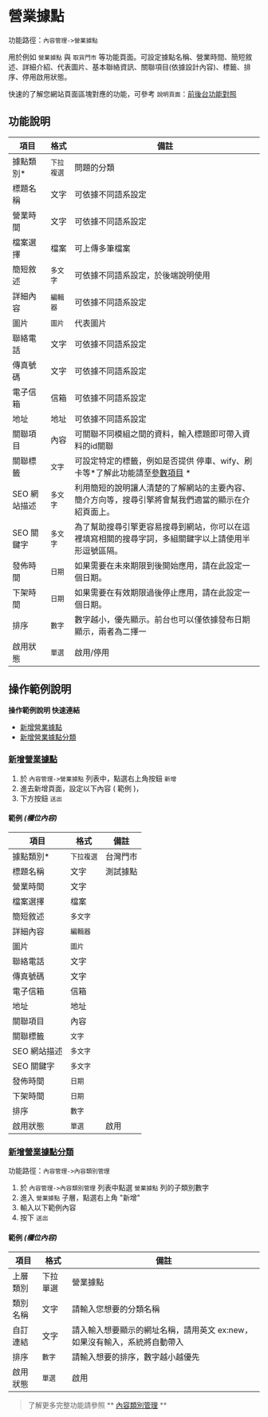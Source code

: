 # 營業據點

功能路徑：`內容管理->營業據點`

用於例如 `營業據點` 與 `取貨門市` 等功能頁面。可設定據點名稱、營業時間、簡短敘述、詳細介紹、代表圖片、基本聯絡資訊、關聯項目(依據設計內容)、標籤、排序、停用啟用狀態。

快速的了解您網站頁面區塊對應的功能，可參考 `說明頁面`：[前後台功能對照](/guide/site)



##  功能說明

| 項目  | 格式 | 備註 |
|---|---|---|
|據點類別*|`下拉複選`|問題的分類|
|標題名稱|文字|可依據不同語系設定|
|營業時間|文字|可依據不同語系設定|
|檔案選擇|檔案|可上傳多筆檔案|
|簡短敘述|`多文字`|可依據不同語系設定，於後端說明使用|
|詳細內容|`編輯器`|可依據不同語系設定|
|圖片|`圖片`|代表圖片|
|聯絡電話|文字|可依據不同語系設定|
|傳真號碼|文字|可依據不同語系設定|
|電子信箱|信箱|可依據不同語系設定|
|地址|地址|可依據不同語系設定|
|關聯項目|內容|可關聯不同模組之間的資料，輸入標題即可帶入資料的id關聯|
|關聯標籤|`文字`|可設定特定的標籤，例如是否提供 停車、wify、刷卡等*了解此功能請至[參數項目](/guide/site-parameter-item) *|
|SEO 網站描述|`多文字`|利用簡短的說明讓人清楚的了解網站的主要內容、簡介方向等，搜尋引擎將會幫我們適當的顯示在介紹頁面上。|
|SEO 關鍵字|`多文字`|為了幫助搜尋引擎更容易搜尋到網站，你可以在這裡填寫相關的搜尋字詞，多組關鍵字以上請使用半形逗號區隔。|
|發佈時間|`日期`|如果需要在未來期限到後開始應用，請在此設定一個日期。|
|下架時間|`日期`|如果需要在有效期限過後停止應用，請在此設定一個日期。|
|排序|`數字`|數字越小，優先顯示。前台也可以僅依據發布日期顯示，兩者為二擇一|
|啟用狀態|`單選`|啟用/停用|

##  操作範例說明

**操作範例說明 快速連結**

* [新增營業據點](/guide/article-location#新增營業據點)
* [新增營業據點分類](/guide/article-location#新增營業據點分類)

### [新增營業據點](/guide/article-location#新增營業據點)

1. 於 `內容管理->營業據點` 列表中，點選右上角按鈕 `新增` 
2. 進去新增頁面，設定以下內容 ( 範例 )，
3. 下方按鈕 `送出`

#### 範例 _(欄位內容)_

| 項目  | 格式 | 備註 |
|---|---|---|
|據點類別*|`下拉複選`|台灣門市|
|標題名稱|文字|測試據點|
|營業時間|文字||
|檔案選擇|檔案||
|簡短敘述|`多文字`||
|詳細內容|`編輯器`||
|圖片|`圖片`||
|聯絡電話|文字||
|傳真號碼|文字||
|電子信箱|信箱||
|地址|地址||
|關聯項目|內容||
|關聯標籤|`文字`||
|SEO 網站描述|`多文字`||
|SEO 關鍵字|`多文字`||
|發佈時間|`日期`||
|下架時間|`日期`||
|排序|`數字`||
|啟用狀態|`單選`|啟用|



### [新增營業據點分類](/guide/article-location#新增營業據點分類)

功能路徑：`內容管理->內容類別管理`

1. 於 `內容管理->內容類別管理` 列表中點選 `營業據點` 列的子類別數字
2. 進入 `營業據點` 子層，點選右上角 "新增"
3. 輸入以下範例內容
4. 按下 `送出`

#### 範例 _(欄位內容)_

| 項目  | 格式 | 備註 |
|---|---|---|
|上層類別|下拉單選|營業據點|
|類別名稱|文字|請輸入您想要的分類名稱|
|自訂連結|文字|請入輸入想要顯示的網址名稱，請用英文 ex:new，如果沒有輸入，系統將自動帶入|
|排序|`數字`|請輸入想要的排序，數字越小越優先|
|啟用狀態|`單選`|啟用


> 了解更多完整功能請參照 ** [內容類別管理](/guide/article-category) **